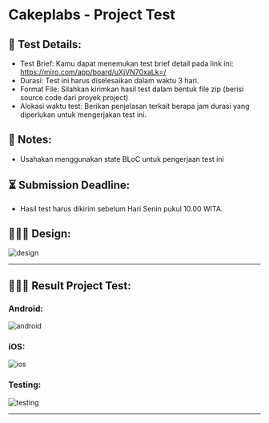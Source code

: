# Cakeplabs - Project Test

## 🎯 Test Details:

- Test Brief:  Kamu dapat menemukan test brief detail pada link ini: https://miro.com/app/board/uXjVN70xaLk=/
- Durasi: Test ini harus diselesaikan dalam waktu 3 hari.
- Format File:  Silahkan kirimkan hasil test dalam bentuk file zip (berisi source code dari proyek project)
- Alokasi waktu test: Berikan penjelasan terkait berapa jam durasi yang diperlukan untuk mengerjakan test ini.

## 📝 Notes:

- Usahakan menggunakan state BLoC untuk pengerjaan test ini

## ⏳ Submission Deadline:

- Hasil test harus dikirim sebelum Hari Senin pukul 10.00 WITA.

## 👨🏻‍🎨 Design:
![design](assets/design.png)

---

## 🧑🏻‍💻 Result Project Test:

### Android:
![android](assets/android.png)

### iOS:
![ios](assets/ios.png)

### Testing:
![testing](assets/testing.png)

---
